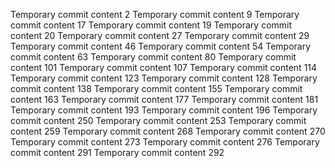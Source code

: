 Temporary commit content 2
Temporary commit content 9
Temporary commit content 17
Temporary commit content 19
Temporary commit content 20
Temporary commit content 27
Temporary commit content 29
Temporary commit content 46
Temporary commit content 54
Temporary commit content 63
Temporary commit content 80
Temporary commit content 101
Temporary commit content 107
Temporary commit content 114
Temporary commit content 123
Temporary commit content 128
Temporary commit content 138
Temporary commit content 155
Temporary commit content 163
Temporary commit content 177
Temporary commit content 181
Temporary commit content 193
Temporary commit content 196
Temporary commit content 250
Temporary commit content 253
Temporary commit content 259
Temporary commit content 268
Temporary commit content 270
Temporary commit content 273
Temporary commit content 276
Temporary commit content 291
Temporary commit content 292
